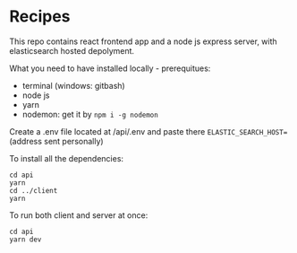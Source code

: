 # Recipes

This repo contains react frontend app and a node js express server, with elasticsearch hosted depolyment.

What you need to have installed locally - prerequitues:
- terminal (windows: gitbash)
- node js
- yarn 
- nodemon: get it by `npm i -g nodemon`

Create a .env file located at /api/.env and paste there 
`ELASTIC_SEARCH_HOST=`(address sent personally) 

To install all the dependencies: 
```
cd api
yarn
cd ../client
yarn
```

To run both client and server at once:
```
cd api
yarn dev
```
